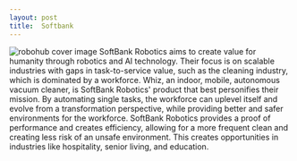 ```yaml
---
layout: post
title:  Softbank
---
```

<img class="alignnone size-large wp-image-95833" src="https://robohub.org/wp-content/uploads/2022/08/softbank_robots-1024x527.png " alt="robohub cover image">
SoftBank Robotics aims to create value for humanity through robotics and AI technology. Their focus is on scalable industries with gaps in task-to-service value, such as the cleaning industry, which is dominated by a workforce. Whiz, an indoor, mobile, autonomous vacuum cleaner, is SoftBank Robotics' product that best personifies their mission. By automating single tasks, the workforce can uplevel itself and evolve from a transformation perspective, while providing better and safer environments for the workforce. SoftBank Robotics provides a proof of performance and creates efficiency, allowing for a more frequent clean and creating less risk of an unsafe environment. This creates opportunities in industries like hospitality, senior living, and education.